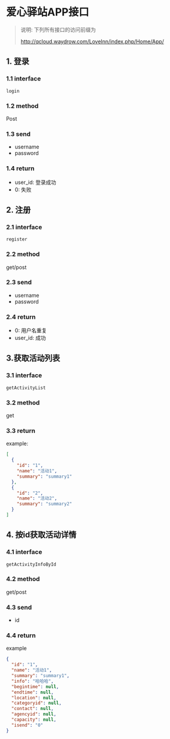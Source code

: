 # 爱心驿站APP接口

>   说明: 下列所有接口的访问前缀为
>
>   http://qcloud.waydrow.com/LoveInn/index.php/Home/App/

## 1. 登录

### 1.1 interface

`login`

### 1.2 method

Post

### 1.3 send

-   username
-   password

### 1.4 return

-   user_id: 登录成功
-   0: 失败

## 2. 注册

### 2.1 interface

`register`

### 2.2 method

get/post

### 2.3 send

-   username
-   password

### 2.4 return

-   0: 用户名重复
-   user_id: 成功

## 3.获取活动列表

### 3.1 interface

`getActivityList`

### 3.2 method

get

### 3.3 return

example:

```json
[
  {
    "id": "1",
    "name": "活动1",
    "summary": "summary1"
  },
  {
    "id": "2",
    "name": "活动2",
    "summary": "summary2"
  }
]
```

## 4. 按id获取活动详情

### 4.1 interface

`getActivityInfoById`

### 4.2 method

get/post

### 4.3 send

-   id

### 4.4 return

example

```json
{
  "id": "1",
  "name": "活动1",
  "summary": "summary1",
  "info": "哈哈哈",
  "begintime": null,
  "endtime": null,
  "location": null,
  "categoryid": null,
  "contact": null,
  "agencyid": null,
  "capacity": null,
  "isend": "0"
}
```

